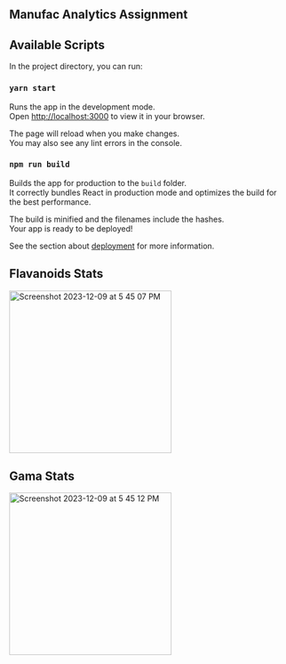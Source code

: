 ## Manufac Analytics Assignment

## Available Scripts

In the project directory, you can run:

### `yarn start`

Runs the app in the development mode.\
Open [http://localhost:3000](http://localhost:3000) to view it in your browser.

The page will reload when you make changes.\
You may also see any lint errors in the console.

### `npm run build`

Builds the app for production to the `build` folder.\
It correctly bundles React in production mode and optimizes the build for the best performance.

The build is minified and the filenames include the hashes.\
Your app is ready to be deployed!

See the section about [deployment](https://facebook.github.io/create-react-app/docs/deployment) for more information.

## Flavanoids Stats
<img width="292" alt="Screenshot 2023-12-09 at 5 45 07 PM" src="https://github.com/mohansharma916/Manufac-analytic-Assesment/assets/77909856/819b919c-5c43-42bd-8add-c12db0ccaaf1">


## Gama Stats

<img width="292" alt="Screenshot 2023-12-09 at 5 45 12 PM" src="https://github.com/mohansharma916/Manufac-analytic-Assesment/assets/77909856/ea28db2f-1078-4878-b8b6-0859f35f9804">
